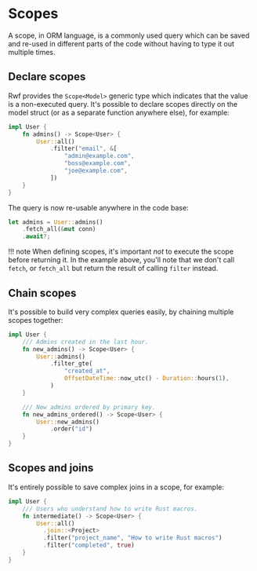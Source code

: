 # Scopes

A scope, in ORM language, is a commonly used query which can be saved and re-used in different parts of the code without having
to type it out multiple times.

## Declare scopes

Rwf provides the `Scope<Model>` generic type which indicates that the value is a non-executed query. It's possible to declare scopes directly on the
model struct (or as a separate function anywhere else), for example:

```rust
impl User {
    fn admins() -> Scope<User> {
        User::all()
            .filter("email", &[
                "admin@example.com",
                "boss@example.com",
                "joe@example.com",
            ])
    }
}
```

The query is now re-usable anywhere in the code base:

```rust
let admins = User::admins()
    .fetch_all(&mut conn)
    .await?;
```

!!! note
    When defining scopes, it's important _not_ to execute the scope before returning it. In the example above,
    you'll note that we don't call `fetch`, or `fetch_all` but return the result of calling `filter` instead.


## Chain scopes

It's possible to build very complex queries easily, by chaining multiple scopes together:

```rust
impl User {
    /// Admins created in the last hour.
    fn new_admins() -> Scope<User> {
        User::admins()
            .filter_gte(
                "created_at",
                OffsetDateTime::now_utc() - Duration::hours(1),
            )
    }

    /// New admins ordered by primary key.
    fn new_admins_ordered() -> Scope<User> {
        User::new_admins()
            .order("id")
    }
}
```

## Scopes and joins

It's entirely possible to save complex joins in a scope, for example:

```rust
impl User {
    /// Users who understand how to write Rust macros.
    fn intermediate() -> Scope<User> {
        User::all()
          .join::<Project>
          .filter("project_name", "How to write Rust macros")
          .filter("completed", true)
    }
}
```
